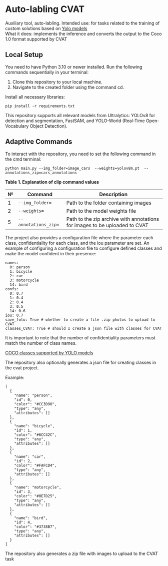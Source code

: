 # Auto-labling CVAT
Auxiliary tool, auto-labling. 
Intended use: for tasks related to the training of custom solutions based on [Yolo models][1]  
What it does: implements the inference and converts the output to the Coco 1.0 format supported by CVAT

## Local Setup
You need to have Python 3.10 or newer installed.
Run the following commands sequentially in your terminal:

1. Clone this repository to your local machine.
2. Navigate to the created folder using the command cd.

Install all necessary libraries:

`pip install -r requirements.txt`

This repository supports all relevant models from Ultralytics: YOLOv8 for detection and segmentation, FastSAM, and YOLO-World (Real-Time Open-Vocabulary Object Detection).

## Adaptive Commands
To interact with the repository, you need to set the following command in the cmd terminal:

`python main.py --img_folder=image_cars  --weights=yolov8m.pt  --annotations_zip=cars_annotations `


**Table 1. Explanation of clip command values**

| № | Command               | Description                                                                                     |
|---|-----------------------|-------------------------------------------------------------------------------------------------|
| 1 | `--img_folder=`       | Path to the folder containing images                                                            |
| 2 | `--weights=`          | Path to the model weights file                                                                  |
| 5 | `--annotations_zip=`  | Path to the zip archive with annotations for images to be uploaded to CVAT                      |

The project also provides a configuration file where the parameter each class, confidentiality for each class, and the iou parameter are set.
An example of configuring a configuration file to configure defined classes and make the model confident in their presence:
```
names:
  0: person
  1: bicycle
  2: car
  3: motorcycle
  14: bird
confs:
  0: 0.7
  1: 0.4
  2: 0.4
  3: 0.5
  14: 0.6
iou: 0.7
save_foto: True # whether to create a file .zip photos to upload to CVAT
classes_CVAT: True # should I create a json file with classes for CVAT
```

It is important to note that the number of confidentiality parameters must match the number of class names.

[COCO classes supported by YOLO models][2] 

The repository also optionally generates a json file for creating classes in the cvat project.

Example:
```
[
  {
    "name": "person",
    "id": 0,
    "color": "#CC3D90",
    "type": "any",
    "attributes": []
  },
  {
    "name": "bicycle",
    "id": 1,
    "color": "#6CC42C",
    "type": "any",
    "attributes": []
  },
  {
    "name": "car",
    "id": 2,
    "color": "#FAFCD4",
    "type": "any",
    "attributes": []
  },
  {
    "name": "motorcycle",
    "id": 3,
    "color": "#0E7D25",
    "type": "any",
    "attributes": []
  },
  {
    "name": "bird",
    "id": 4,
    "color": "#3738B7",
    "type": "any",
    "attributes": []
  }
]
```
The repository also generates a zip file with images to upload to the CVAT task

[1]: https://docs.ultralytics.com/ru/models/
[2]: https://github.com/ultralytics/ultralytics/blob/main/ultralytics/cfg/datasets/coco.yaml
